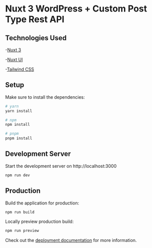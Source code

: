 # Nuxt 3 WordPress + Custom Post Type Rest API 

## Technologies Used
 -[Nuxt 3 ](https://nuxt.com/)

 -[Nuxt UI ](https://ui.nuxt.com/)
 
 -[Tailwind CSS](https://tailwindcss.com/) 

## Setup

Make sure to install the dependencies:

```bash
# yarn
yarn install

# npm
npm install

# pnpm
pnpm install
```

## Development Server

Start the development server on http://localhost:3000

```bash
npm run dev
```

## Production

Build the application for production:

```bash
npm run build
```

Locally preview production build:

```bash
npm run preview
```

Check out the [deployment documentation](https://nuxt.com/docs/getting-started/deployment) for more information.
